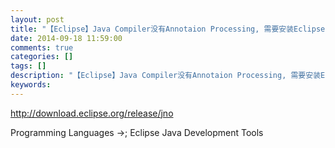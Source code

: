 ```yaml
---
layout: post
title: "【Eclipse】Java Compiler没有Annotaion Processing, 需要安装Eclipse Java Development Tools"
date: 2014-09-18 11:59:00 
comments: true
categories: []
tags: []
description: "【Eclipse】Java Compiler没有Annotaion Processing, 需要安装Eclipse Java Development Tools"
keywords: 
---
```



 
  http://download.eclipse.org/release/jno
 
 
  
  
 
 
  Programming Languages ->; Eclipse Java Development Tools
 


